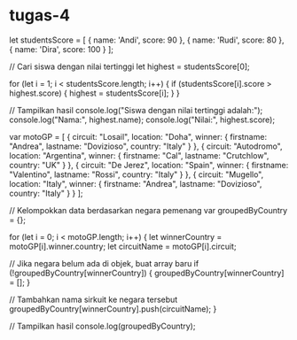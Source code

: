 # tugas-4

let studentsScore = [
  { name: 'Andi', score: 90 },
  { name: 'Rudi', score: 80 },
  { name: 'Dira', score: 100 }
];

// Cari siswa dengan nilai tertinggi
let highest = studentsScore[0];

for (let i = 1; i < studentsScore.length; i++) {
  if (studentsScore[i].score > highest.score) {
    highest = studentsScore[i];
  }
}

// Tampilkan hasil
console.log("Siswa dengan nilai tertinggi adalah:");
console.log("Nama:", highest.name);
console.log("Nilai:", highest.score);

var motoGP = [
  {
    circuit: "Losail",
    location: "Doha",
    winner: {
      firstname: "Andrea",
      lastname: "Dovizioso",
      country: "Italy"
    }
  },
  {
    circuit: "Autodromo",
    location: "Argentina",
    winner: {
      firstname: "Cal",
      lastname: "Crutchlow",
      country: "UK"
    }
  },
  {
    circuit: "De Jerez",
    location: "Spain",
    winner: {
      firstname: "Valentino",
      lastname: "Rossi",
      country: "Italy"
    }
  },
  {
    circuit: "Mugello",
    location: "Italy",
    winner: {
      firstname: "Andrea",
      lastname: "Dovizioso",
      country: "Italy"
    }
  }
];

// Kelompokkan data berdasarkan negara pemenang
var groupedByCountry = {};

for (let i = 0; i < motoGP.length; i++) {
  let winnerCountry = motoGP[i].winner.country;
  let circuitName = motoGP[i].circuit;

  // Jika negara belum ada di objek, buat array baru
  if (!groupedByCountry[winnerCountry]) {
    groupedByCountry[winnerCountry] = [];
  }

  // Tambahkan nama sirkuit ke negara tersebut
  groupedByCountry[winnerCountry].push(circuitName);
}

// Tampilkan hasil
console.log(groupedByCountry);
